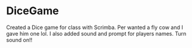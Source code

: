 # DiceGame
Created a Dice game for class with Scrimba. Per wanted a fly cow and I gave him one lol. I also added sound and prompt for players names. Turn sound on!!
